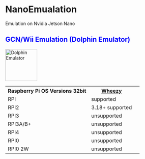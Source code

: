 # NanoEmualation
Emulation on Nvidia Jetson Nano

<!DOCTYPE html>
<html>
<body>

<h2 class="center" style="color:blue;"> GCN/Wii Emulation (Dolphin Emulator)</h1>

<img src="https://upload.wikimedia.org/wikipedia/commons/6/60/Dolphin-logo.svg" alt="Dolphin Emulator" style="width:100px;height:100px;" class="center">

<table style="width:100%">
  <tr>
    <th>Raspberry Pi OS Versions 32bit</th>
    <th> <a href="https://downloads.raspberrypi.org/raspbian/images/raspbian-2015-05-07/2015-05-05-raspbian-wheezy.zip">Wheezy</a> </th>
</th>
  </tr>
  <tr>
    <td>RPI</td>
    <td>supported</td>
    <td></td>
  </tr>
  <tr>
    <td>RPI2</td>
    <td>3.18+ supported</td>
  </tr>
  <tr>
    <td>RPI3</td>
    <td>unsupported</td>
  </tr>
  <tr>
    <td>RPI3A/B+</td>
    <td>unsupported</td>
  </tr>
  <tr>
    <td>RPI4</td>
    <td>unsupported</td>
  </tr>
<tr>
    <td>RPI0</td>
    <td>unsupported</td>
  </tr>
  <tr>
    <td>RPI0 2W</td>
    <td>unsupported</td>
  </tr>
</table>

</body>
</html>
